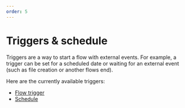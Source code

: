 ```yaml
---
order: 5
---
```

# Triggers & schedule

Triggers are a way to start a flow with external events. For example, a trigger can be set for a scheduled date or waiting for an external event (such as file creation or another flows end).

Here are the currently available triggers:

* [Flow trigger](./flow.md)
* [Schedule](./schedule.md)
